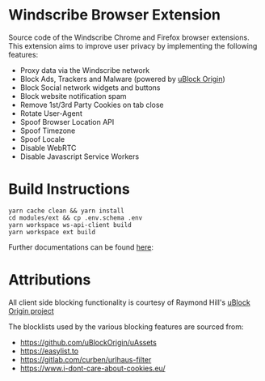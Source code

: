 # Windscribe Browser Extension
Source code of the Windscribe Chrome and Firefox browser extensions. This extension aims to improve user privacy by implementing the following features:

- Proxy data via the Windscribe network
- Block Ads, Trackers and Malware (powered by [uBlock Origin](https://github.com/gorhill/uBlock))
- Block Social network widgets and buttons
- Block website notification spam
- Remove 1st/3rd Party Cookies on tab close
- Rotate User-Agent
- Spoof Browser Location API
- Spoof Timezone
- Spoof Locale
- Disable WebRTC
- Disable Javascript Service Workers

# Build Instructions

```
yarn cache clean && yarn install
cd modules/ext && cp .env.schema .env
yarn workspace ws-api-client build
yarn workspace ext build
```

Further documentations can be found [here](https://github.com/Windscribe/browser-extension/blob/main/modules/ext/docs/index.md):

# Attributions

All client side blocking functionality is courtesy of Raymond Hill's [uBlock Origin project](https://github.com/gorhill/uBlock)

The blocklists used by the various blocking features are sourced from:

- https://github.com/uBlockOrigin/uAssets
- https://easylist.to
- https://gitlab.com/curben/urlhaus-filter
- https://www.i-dont-care-about-cookies.eu/
